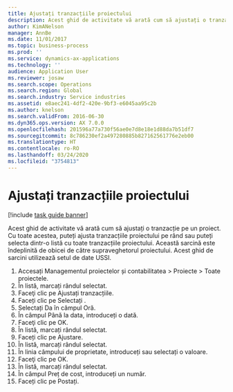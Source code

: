 ```yaml
---
title: Ajustați tranzacțiile proiectului
description: Acest ghid de activitate vă arată cum să ajustați o tranzacție pe un proiect.
author: KimANelson
manager: AnnBe
ms.date: 11/01/2017
ms.topic: business-process
ms.prod: ''
ms.service: dynamics-ax-applications
ms.technology: ''
audience: Application User
ms.reviewer: josaw
ms.search.scope: Operations
ms.search.region: Global
ms.search.industry: Service industries
ms.assetid: e8aec241-4df2-420e-9bf3-e6045aa95c2b
ms.author: knelson
ms.search.validFrom: 2016-06-30
ms.dyn365.ops.version: AX 7.0.0
ms.openlocfilehash: 201596a77a730f56ae0e7d8e18e1d88da7b51df7
ms.sourcegitcommit: 8c786230ef2a497280885b827162561776e2eb00
ms.translationtype: HT
ms.contentlocale: ro-RO
ms.lasthandoff: 03/24/2020
ms.locfileid: "3754813"
---
```

# <a name="adjust-project-transactions"></a>Ajustați tranzacțiile proiectului

[!include [task guide banner](../../includes/task-guide-banner.md)]

Acest ghid de activitate vă arată cum să ajustați o tranzacție pe un proiect. Cu toate acestea, puteți ajusta tranzacțiile proiectului pe rând sau puteți selecta dintr-o listă cu toate tranzacțiile proiectului. Această sarcină este îndeplinită de obicei de către supraveghetorul proiectului. Acest ghid de sarcini utilizează setul de date USSI.

1. Accesați Managementul proiectelor și contabilitatea > Proiecte > Toate proiectele. 
2. În listă, marcați rândul selectat. 
3. Faceţi clic pe Ajustați tranzacțiile. 
4. Faceți clic pe Selectați . 
5. Selectați Da în câmpul Oră. 
6. În câmpul Până la data, introduceți o dată. 
7. Faceţi clic pe OK. 
8. În listă, marcați rândul selectat. 
9. Faceți clic pe Ajustare. 
10. În listă, marcați rândul selectat. 
11. În linia câmpului de proprietate, introduceți sau selectați o valoare. 
12. Faceţi clic pe OK. 
13. În listă, marcați rândul selectat. 
14. În câmpul Preț de cost, introduceți un număr. 
15. Faceți clic pe Postați. 
